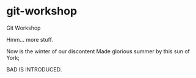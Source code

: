 git-workshop
============

Git Workshop

Hmm... more stuff.

Now is the winter of our discontent
Made glorious summer by this sun of York;







BAD IS INTRODUCED.